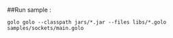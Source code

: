 
##Run sample :

`golo golo --classpath jars/*.jar --files libs/*.golo samples/sockets/main.golo`



